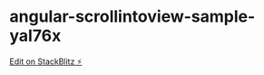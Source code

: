 # angular-scrollintoview-sample-yal76x

[Edit on StackBlitz ⚡️](https://stackblitz.com/edit/angular-scrollintoview-sample-yal76x)